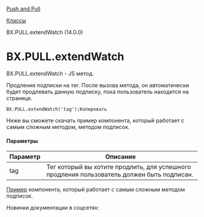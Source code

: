 [Push and Pull](/api_help/push_pull/index.php)

[Классы](/api_help/push_pull/classes/index.php)

BX.PULL.extendWatch (14.0.0)

BX.PULL.extendWatch
===================

BX.PULL.extendWatch - JS метод.

Продление подписки на тег. После вызова метода, он автоматически будет продлевать данную подписку, пока пользователь находится на странице.

```
BX.PULL.extendWatch('tag');Копировать
```

Ниже вы сможете скачать пример компонента, который работает с самым сложным методом, методом подписок.

#### Параметры

| Параметр | Описание |
| --- | --- |
| tag | Тег который вы хотите продлить, для успешного продления пользователь должен быть подписан. |

[Пример](http://dev.1c-bitrix.ru/docs/chm_files/pull.test.zip) компонента, который работает с самым сложным методом подписок.

Новинки документации в соцсетях: